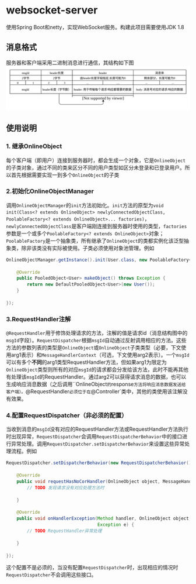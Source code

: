 # websocket-server

使用Spring Boot和netty，实现WebSocket服务。构建此项目需要使用JDK 1.8

## 消息格式

服务器和客户端采用二进制消息进行通信，其结构如下图
![消息结构](https://raw.githubusercontent.com/kkua/websocket-server/master/protocol.svg?sanitize=true)

## 使用说明

### 1. 继承OnlineObject

每个客户端（即用户）连接到服务器时，都会生成一个对象，它是`OnlineObject`的子类对象，通过不同的类来区分不同的用户类型如区分未登录和已登录用户。所以首先根据需要实现一到多个`OnlineObject`的子类

### 2.初始化OnlineObjectManager

调用`OnlineObjectManager`的`init`方法初始化。`init`方法的原型为`void init(Class<? extends OnlineObject> newlyConnectedObjectClass, PoolableFactory<? extends OnlineObject>... factories)`，`newlyConnectedObjectClass`是客户端刚连接到服务器时使用的类型，`factories`参数是一个或多个`PoolableFactory<? extends OnlineObject>`对象；`PoolableFactory`是一个抽象类，所有继承了`OnlineObject`的类都实例化该泛型抽象类，除非该类没有实际被使用。子类必须使用对象池管理。例如

```java
OnlineObjectManager.getInstance().init(User.class, new PoolableFactory<User>() {

    @Override
    public PooledObject<User> makeObject() throws Exception {
        return new DefaultPooledObject<User>(new User());
    }

});
```
### 3.RequestHandler注解

`@RequestHandler`用于修饰处理请求的方法，注解的值是请求id（消息结构图中的`msgId`字段）。`RequestDispatcher`根据`msgId`自动通过反射调用相应的方法。这些方法的参数列表的类型是`OnlineObject`或`OnlineObject`子类类型（必要，下文使用arg1表示）和`MessageHandlerContext`（可选，下文使用arg2表示）。一个`msgId`可以有多个**不同**的arg1类型RequestHandler方法，但如果arg1为限定为`OnlineObject`类型则所有的对应`msgId`的请求都会分发给该方法，此时不能再其他有处理该`msgId`的RequestHandler。通过arg2可以获得请求消息的数据，也可以生成响应消息数据（之后调用``OnlineObject`的`response`方法将响应消息数据发送给客户端）。`@RequestHandler`必须位于在`@Controller`类中，其他的类使用该注解没有效果。

### 4.配置RequestDispatcher（非必须的配置）

当收到消息的`msgId`没有对应的RequestHandler方法或RequestHandler方法执行时出现异常，`RequestDispatcher`会调用`RequestDispatcherBehavior`中的接口进行异常处理。调用`RequestDispatcher.setDispatcherBehavior`来设置这些异常处理流程。例如

```java
RequestDispatcher.setDispatcherBehavior(new RequestDispatcherBehavior() {

    @Override
    public void requestHasNoCorHandler(OnlineObject object, MessageHandlerContext ctx) {
        // TODO 发现请求没有对应处理方法时

    }

    @Override
    public void onHandlerException(Method handler, OnlineObject object, MessageHandlerContext ctx,
                                   Exception e) {
        // TODO RequestHandler异常处理

    }

});
```

这个配置不是必须的，当没有配置`RequestDispatcher`时，出现相应的情况时`RequestDispatcher`不会调用这些接口。
